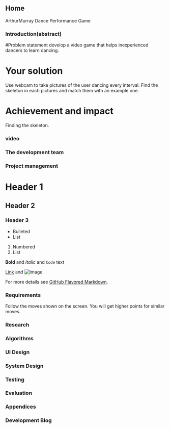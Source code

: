 ## Home

ArthurMurray Dance Performance Game


### Introduction(abstract)

#Problem statement
develop a video game that helps inexperienced dancers to learn dancing. 
# Your solution
Use webcam to take pictures of the user dancing every interval. Find the skeleton in each pictures and match them with an example one. 
# Achievement and impact
Finding the skeleton.

### video

### The development team

### Project management

# Header 1
## Header 2
### Header 3

- Bulleted
- List

1. Numbered
2. List

**Bold** and _Italic_ and `Code` text

[Link](url) and ![Image](src)

For more details see [GitHub Flavored Markdown](https://guides.github.com/features/mastering-markdown/).

### Requirements

Follow the moves shown on the screen.
You will get higher points for similar moves.

### Research

### Algorithms

### UI Design

### System Design

### Testing

### Evaluation

### Appendices

### Development Blog

